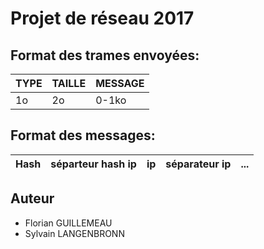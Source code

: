 # Projet de réseau 2017

## Format des trames envoyées:
| TYPE | TAILLE | MESSAGE |
|------|--------|---------|
|  1o  |   2o   |  0-1ko  |

## Format des messages:
| Hash | séparteur hash ip | ip | séparateur ip | ... |
|------|-------------------|----|---------------|-----|

## Auteur
* Florian GUILLEMEAU
* Sylvain LANGENBRONN
